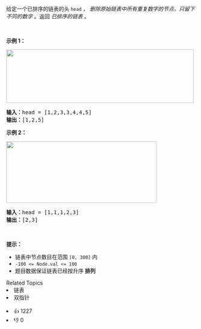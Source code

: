 <p>给定一个已排序的链表的头&nbsp;<code>head</code> ，&nbsp;<em>删除原始链表中所有重复数字的节点，只留下不同的数字</em>&nbsp;。返回 <em>已排序的链表</em>&nbsp;。</p>

<p>&nbsp;</p>

<p><strong>示例 1：</strong></p> 
<img alt="" src="https://assets.leetcode.com/uploads/2021/01/04/linkedlist1.jpg" style="height: 142px; width: 500px;" /> 
<pre>
<strong>输入：</strong>head = [1,2,3,3,4,4,5]
<strong>输出：</strong>[1,2,5]
</pre>

<p><strong>示例 2：</strong></p> 
<img alt="" src="https://assets.leetcode.com/uploads/2021/01/04/linkedlist2.jpg" style="height: 164px; width: 400px;" /> 
<pre>
<strong>输入：</strong>head = [1,1,1,2,3]
<strong>输出：</strong>[2,3]
</pre>

<p>&nbsp;</p>

<p><strong>提示：</strong></p>

<ul> 
 <li>链表中节点数目在范围 <code>[0, 300]</code> 内</li> 
 <li><code>-100 &lt;= Node.val &lt;= 100</code></li> 
 <li>题目数据保证链表已经按升序 <strong>排列</strong></li> 
</ul>

<div><div>Related Topics</div><div><li>链表</li><li>双指针</li></div></div><br><div><li>👍 1227</li><li>👎 0</li></div>